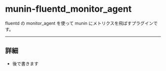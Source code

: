 munin-fluentd_monitor_agent
===========================

fluentd の monitor_agent を使って munin にメトリクスを飛ばすプラグインです。

***

## 詳細

 * 後で書きます
